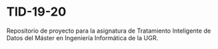 # TID-19-20
Repositorio de proyecto para la asignatura de Tratamiento Inteligente de Datos del Máster en Ingeniería Informática de la UGR.
